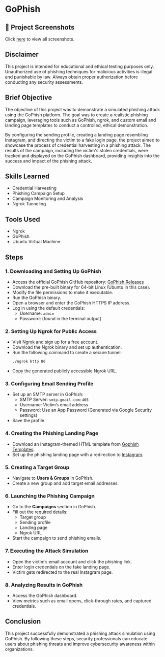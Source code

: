 # GoPhish

## 📸 Project Screenshots
Click [here](https://github.com/your-username/your-repo-name/tree/main/screenshots) to view all screenshots.

## Disclaimer
This project is intended for educational and ethical testing purposes only. Unauthorized use of phishing techniques for malicious activities is illegal and punishable by law. Always obtain proper authorization before conducting any security assessments.

## Brief Objective

The objective of this project was to demonstrate a simulated phishing attack using the GoPhish platform. The goal was to create a realistic phishing campaign, leveraging tools such as GoPhish, ngrok, and custom email and landing page templates to conduct a controlled, ethical demonstration. 

By configuring the sending profile, creating a landing page resembling Instagram, and directing the victim to a fake login page, the project aimed to showcase the process of credential harvesting in a phishing attack. The results of the campaign, including the victim's stolen credentials, were tracked and displayed on the GoPhish dashboard, providing insights into the success and impact of the phishing attack.

## Skills Learned
- Credential Harvesting
- Phishing Campaign Setup
- Campaign Monitoring and Analysis
- Ngrok Tunneling

## Tools Used
- Ngrok
- GoPhish
- Ubuntu Virtual Machine

## Steps

### 1. Downloading and Setting Up GoPhish
- Access the official GoPhish GitHub repository: [GoPhish Releases](https://github.com/gophish/gophish/releases)
- Download the pre-built binary for 64-bit Linux (Ubuntu in this case).
- Modify the file permissions to make it executable.
- Run the GoPhish binary.
- Open a browser and enter the GoPhish HTTPS IP address.
- Log in using the default credentials: 
  - Username: `admin`
  - Password: (found in the terminal output)

### 2. Setting Up Ngrok for Public Access
- Visit [Ngrok](https://ngrok.com/) and sign up for a free account.
- Download the Ngrok binary and set up authentication.
- Run the following command to create a secure tunnel:
  ```sh
  ./ngrok http 80
  ```
- Copy the generated publicly accessible Ngrok URL.

### 3. Configuring Email Sending Profile
- Set up an SMTP server in GoPhish:
  - SMTP Server: `smtp.gmail.com:465`
  - Username: Victim’s email address
  - Password: Use an App Password (Generated via Google Security settings)
- Save the profile.

### 4. Creating the Phishing Landing Page
- Download an Instagram-themed HTML template from [Gophish Templates](https://github.com/rat-c/gophish-templates).
- Set up the phishing landing page with a redirection to [Instagram](https://www.instagram.com/).

### 5. Creating a Target Group
- Navigate to **Users & Groups** in GoPhish.
- Create a new group and add target email addresses.

### 6. Launching the Phishing Campaign
- Go to the **Campaigns** section in GoPhish.
- Fill out the required details:
  - Target group
  - Sending profile
  - Landing page
  - Ngrok URL
- Start the campaign to send phishing emails.

### 7. Executing the Attack Simulation
- Open the victim’s email account and click the phishing link.
- Enter login credentials on the fake landing page.
- Victim gets redirected to the real Instagram page.

### 8. Analyzing Results in GoPhish
- Access the GoPhish dashboard.
- View metrics such as email opens, click-through rates, and captured credentials.

## Conclusion
This project successfully demonstrated a phishing attack simulation using GoPhish. By following these steps, security professionals can educate users about phishing threats and improve cybersecurity awareness within organizations.
